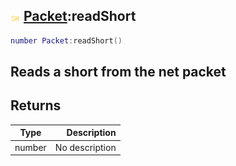 ## ![shared](.gitbook/assets/shared.png) [Packet](./home/Packet):readShort

```lua
number Packet:readShort()
```

Reads a short from the net packet
------
## Returns

| Type   | Description |
| ------ | ----------: |
| number | No description |

